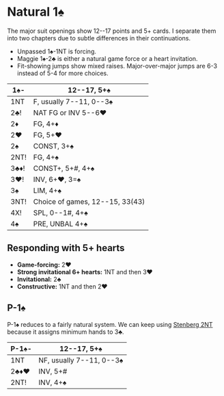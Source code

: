 # Natural 1♠

The major suit openings show 12--17 points and 5+ cards.  I separate them into
two chapters due to subtle differences in their continuations.

- Unpassed 1♠-1NT is forcing.
- Maggie 1♠-2♣ is either a natural game force or a heart invitation.
- Fit-showing jumps show mixed raises.  Major-over-major jumps are 6-3 instead
  of 5-4 for more choices.

| 1♠-  | 12--17, 5+♠ |
|------|-------------|
| 1NT  | F, usually 7--11, 0--3♠
| 2♣!  | NAT FG or INV 5--6♥
| 2♦   | FG, 4+♦
| 2♥   | FG, 5+♥
| 2♠   | CONST, 3+♠
| 2NT! | FG, 4+♠
| 3♣♦! | CONST+, 5+#, 4+♠
| 3♥!  | INV, 6+♥, 3=♠
| 3♠   | LIM, 4+♠
| 3NT! | Choice of games, 12--15, 33(43)
| 4X!  | SPL, 0--1#, 4+♠
| 4♠   | PRE, UNBAL 4+♠

## Responding with 5+ hearts

- **Game-forcing:** 2♥
- **Strong invitational 6+ hearts:** 1NT and then 3♥
- **Invitational:** 2♣
- **Constructive:** 1NT and then 2♥

## P-1♠

P-1♠ reduces to a fairly natural system.  We can keep using [Stenberg
2NT](1S/2NT.md) because it assigns minimum hands to 3♣.

| P-1♠- | 12--17, 5+♠ |
|-------|-------------|
| 1NT   | NF, usually 7--11, 0--3♠
| 2♣♦♥  | INV, 5+#
| 2NT!  | INV, 4+♠
